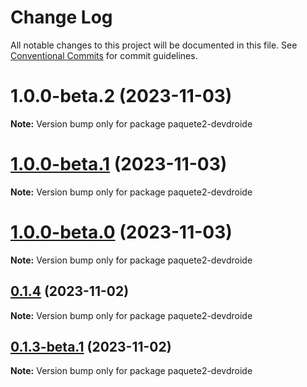 # Change Log

All notable changes to this project will be documented in this file.
See [Conventional Commits](https://conventionalcommits.org) for commit guidelines.

# 1.0.0-beta.2 (2023-11-03)

**Note:** Version bump only for package paquete2-devdroide





# [1.0.0-beta.1](https://github.com/devdroide/MonorepoLerna/compare/paquete2-devdroide@1.0.0-beta.0...paquete2-devdroide@1.0.0-beta.1) (2023-11-03)

**Note:** Version bump only for package paquete2-devdroide





# [1.0.0-beta.0](https://github.com/devdroide/MonorepoLerna/compare/paquete2-devdroide@0.1.4...paquete2-devdroide@1.0.0-beta.0) (2023-11-03)

**Note:** Version bump only for package paquete2-devdroide





## [0.1.4](https://github.com/devdroide/MonorepoLerna/compare/paquete2-devdroide@0.1.3...paquete2-devdroide@0.1.4) (2023-11-02)

**Note:** Version bump only for package paquete2-devdroide





## [0.1.3-beta.1](https://github.com/devdroide/MonorepoLerna/compare/paquete2-devdroide@0.1.3-beta.0...paquete2-devdroide@0.1.3-beta.1) (2023-11-02)

**Note:** Version bump only for package paquete2-devdroide
